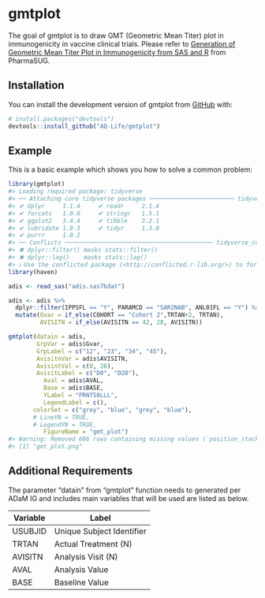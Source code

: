 
<!-- README.md is generated from README.Rmd. Please edit that file -->

# gmtplot

<!-- badges: start -->
<!-- badges: end -->

The goal of gmtplot is to draw GMT (Geometric Mean Titer) plot in
immunogenicity in vaccine clinical trials. Please refer to [Generation
of Geometric Mean Titer Plot in Immunogenicity from SAS and
R](https://www.lexjansen.com/pharmasug-cn/2023/CC/Pharmasug-China-2023-CC115.pdf)
from PharmaSUG.

## Installation

You can install the development version of gmtplot from
[GitHub](https://github.com/) with:

``` r
# install.packages("devtools")
devtools::install_github("AQ-Life/gmtplot")
```

## Example

This is a basic example which shows you how to solve a common problem:

``` r
library(gmtplot)
#> Loading required package: tidyverse
#> ── Attaching core tidyverse packages ──────────────────────── tidyverse 2.0.0 ──
#> ✔ dplyr     1.1.4     ✔ readr     2.1.4
#> ✔ forcats   1.0.0     ✔ stringr   1.5.1
#> ✔ ggplot2   3.4.4     ✔ tibble    3.2.1
#> ✔ lubridate 1.9.3     ✔ tidyr     1.3.0
#> ✔ purrr     1.0.2     
#> ── Conflicts ────────────────────────────────────────── tidyverse_conflicts() ──
#> ✖ dplyr::filter() masks stats::filter()
#> ✖ dplyr::lag()    masks stats::lag()
#> ℹ Use the conflicted package (<http://conflicted.r-lib.org/>) to force all conflicts to become errors
library(haven)

adis <- read_sas("adis.sas7bdat")

adis <- adis %>% 
  dplyr::filter(IPPSFL == "Y", PARAMCD == "SAR2NAB", ANL01FL == "Y") %>% 
  mutate(Gvar = if_else(COHORT == "Cohort 2",TRTAN+2, TRTAN),
         AVISITN = if_else(AVISITN == 42, 28, AVISITN))

gmtplot(datain = adis,
        GrpVar = adis$Gvar,
        GrpLabel = c("12", "23", "34", "45"),
        AvisitnVar = adis$AVISITN,
        AvisintVal = c(0, 28),
        AvisitLabel = c("D0", "D28"),
          Aval = adis$AVAL,
          Base = adis$BASE,
          YLabel = "PRNT50LLL",
          LegendLabel = c(),
       colorSet = c("grey", "blue", "grey", "blue"),
       # LineYN = TRUE,
       # LegendYN = TRUE,
          FigureName = "gmt_plot")
#> Warning: Removed 686 rows containing missing values (`position_stack()`).
#> [1] "gmt_plot.png"
```

## Additional Requirements

The parameter “datain” from “gmtplot” function needs to generated per
ADaM IG and includes main variables that will be used are listed as
below.

| Variable | Label                     |
|----------|---------------------------|
| USUBJID  | Unique Subject Identifier |
| TRTAN    | Actual Treatment (N)      |
| AVISITN  | Analysis Visit (N)        |
| AVAL     | Analysis Value            |
| BASE     | Baseline Value            |
